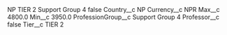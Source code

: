 <?xml version="1.0" encoding="UTF-8"?>
<CustomMetadata xmlns="http://soap.sforce.com/2006/04/metadata" xmlns:xsi="http://www.w3.org/2001/XMLSchema-instance" xmlns:xsd="http://www.w3.org/2001/XMLSchema">
    <label>NP TIER 2 Support Group 4</label>
    <protected>false</protected>
    <values>
        <field>Country__c</field>
        <value xsi:type="xsd:string">NP</value>
    </values>
    <values>
        <field>Currency__c</field>
        <value xsi:type="xsd:string">NPR</value>
    </values>
    <values>
        <field>Max__c</field>
        <value xsi:type="xsd:double">4800.0</value>
    </values>
    <values>
        <field>Min__c</field>
        <value xsi:type="xsd:double">3950.0</value>
    </values>
    <values>
        <field>ProfessionGroup__c</field>
        <value xsi:type="xsd:string">Support Group 4</value>
    </values>
    <values>
        <field>Professor__c</field>
        <value xsi:type="xsd:boolean">false</value>
    </values>
    <values>
        <field>Tier__c</field>
        <value xsi:type="xsd:string">TIER 2</value>
    </values>
</CustomMetadata>
